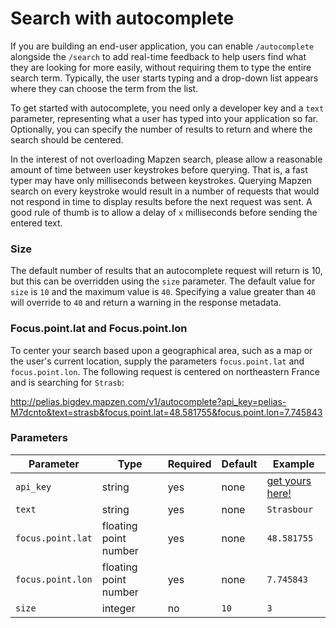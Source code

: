 # Search with autocomplete

If you are building an end-user application, you can enable `/autocomplete` alongside the `/search` to add real-time feedback to help users find what they are looking for more easily, without requiring them to type the entire search term. Typically, the user starts typing and a drop-down list appears where they can choose the term from the list.

To get started with autocomplete, you need only a developer key and a `text` parameter,  representing what a user has typed into your application so far.  Optionally, you can specify the number of results to return and where the search should be centered.  

In the interest of not overloading Mapzen search, please allow a reasonable amount of time between user keystrokes before querying.  That is, a fast typer may have only milliseconds between keystrokes.  Querying Mapzen search on every keystroke would result in a number of requests that would not respond in time to display results before the next request was sent.  A good rule of thumb is to allow a delay of `x` milliseconds before sending the entered text.  

### Size

The default number of results that an autocomplete request will return is 10, but this can be overridden using the `size` parameter.  The default value for `size` is `10` and the maximum value is `40`. Specifying a value greater than `40` will override to `40` and return a warning in the response metadata.  

### Focus.point.lat and Focus.point.lon

To center your search based upon a geographical area, such as a map or the user's current location, supply the parameters `focus.point.lat` and `focus.point.lon`.  The following request is centered on northeastern France and is searching for `Strasb`:

http://pelias.bigdev.mapzen.com/v1/autocomplete?api_key=pelias-M7dcnto&text=strasb&focus.point.lat=48.581755&focus.point.lon=7.745843


### Parameters

Parameter | Type | Required | Default | Example
--- | --- | --- | --- | ---
`api_key` | string | yes | none | [get yours here!](https://mapzen.com/developers)
`text` | string | yes | none | `Strasbour`
`focus.point.lat` | floating point number | yes | none | `48.581755`
`focus.point.lon` | floating point number | yes | none | `7.745843`
`size` | integer | no | `10` | `3`
